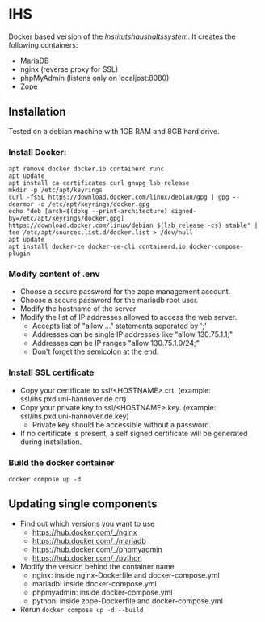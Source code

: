 # IHS
Docker based version of the _Institutshaushaltssystem_.
It creates the following containers:
* MariaDB
* nginx (reverse proxy for SSL)
* phpMyAdmin (listens only on localjost:8080)
* Zope

## Installation
Tested on a debian machine with 1GB RAM and 8GB hard drive.

### Install Docker:
```
apt remove docker docker.io containerd runc
apt update
apt install ca-certificates curl gnupg lsb-release
mkdir -p /etc/apt/keyrings
curl -fsSL https://download.docker.com/linux/debian/gpg | gpg --dearmor -o /etc/apt/keyrings/docker.gpg
echo "deb [arch=$(dpkg --print-architecture) signed-by=/etc/apt/keyrings/docker.gpg] https://download.docker.com/linux/debian $(lsb_release -cs) stable" | tee /etc/apt/sources.list.d/docker.list > /dev/null
apt update
apt install docker-ce docker-ce-cli containerd.io docker-compose-plugin
```
### Modify content of .env
* Choose a secure password for the zope management account.
* Choose a secure password for the mariadb root user.
* Modify the hostname of the server
* Modify the list of IP addresses allowed to access the web server.
  * Accepts list of "allow ..." statements seperated by ';'
  * Addresses can be single IP addresses like "allow 130.75.1.1;"
  * Addresses can be IP ranges "allow 130.75.1.0/24;"
  * Don't forget the semicolon at the end.

### Install SSL certificate
* Copy your certificate to ssl/\<HOSTNAME>.crt. (example: ssl/ihs.pxd.uni-hannover.de.crt)
* Copy your private key to ssl/\<HOSTNAME>.key. (example: ssl/ihs.pxd.uni-hannover.de.key)
  * Private key should be accessible without a password.
* If no certificate is present, a self signed certificate will be generated during installation.

### Build the docker container
```
docker compose up -d
```

## Updating single components
* Find out which versions you want to use
  * https://hub.docker.com/_/nginx
  * https://hub.docker.com/_/mariadb
  * https://hub.docker.com/_/phpmyadmin
  * https://hub.docker.com/_/python
* Modify the version behind the container name
  * nginx: inside nginx-Dockerfile and docker-compose.yml
  * mariadb: inside docker-compose.yml
  * phpmyadmin: inside docker-compose.yml
  * python: inside zope-Dockerfile and docker-compose.yml
* Rerun ```docker compose up -d --build```

